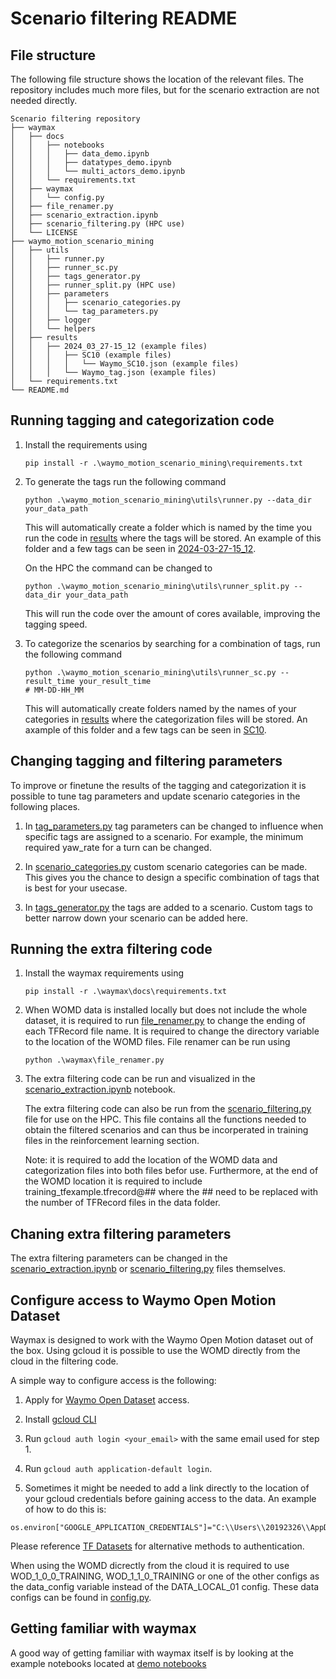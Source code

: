 # Scenario filtering README 

## File structure 
The following file structure shows the location of the relevant files. The repository includes much more files, but for the scenario extraction are not needed directly. 

```
Scenario filtering repository
├── waymax
│   ├── docs
│   │   ├── notebooks
│   │   │   ├── data_demo.ipynb
│   │   │   ├── datatypes_demo.ipynb
│   │   │   └── multi_actors_demo.ipynb
│   │   └── requirements.txt
│   ├── waymax
│   │   └── config.py
│   ├── file_renamer.py
│   ├── scenario_extraction.ipynb
│   ├── scenario_filtering.py (HPC use)
│   └── LICENSE
├── waymo_motion_scenario_mining
│   ├── utils
│   │   ├── runner.py
│   │   ├── runner_sc.py
│   │   ├── tags_generator.py
│   │   ├── runner_split.py (HPC use)
│   │   ├── parameters
│   │   │   ├── scenario_categories.py
│   │   │   └── tag_parameters.py
│   │   ├── logger
│   │   └── helpers
│   ├── results
│   │   ├── 2024_03_27-15_12 (example files)
│   │   │   ├── SC10 (example files)
│   │   │   │   └── Waymo_SC10.json (example files)
│   │   │   └── Waymo_tag.json (example files)
│   └── requirements.txt
└── README.md
```

## Running tagging and categorization code

1. Install the requirements using
    ```shell
    pip install -r .\waymo_motion_scenario_mining\requirements.txt
    ```


2. To generate the tags run the following command

    ```shell
    python .\waymo_motion_scenario_mining\utils\runner.py --data_dir your_data_path
    ```

    This will automatically create a folder which is named by the time you run the code in [results](./waymo_motion_scenario_mining/results/) where the tags will be stored. An example of this folder and a few tags can be seen in [2024-03-27-15_12](./waymo_motion_scenario_mining/results/2024-03-27-15_12/).

    On the HPC the command can be changed to

    ```shell
    python .\waymo_motion_scenario_mining\utils\runner_split.py --data_dir your_data_path
    ```

    This will run the code over the amount of cores available, improving the tagging speed.
    

3. To categorize the scenarios by searching for a combination of tags, run the following command

   ```shell
   python .\waymo_motion_scenario_mining\utils\runner_sc.py --result_time your_result_time
   # MM-DD-HH_MM
   ```

   This will automatically create folders named by the names of your categories in [results](./waymo_motion_scenario_mining/results/) where the categorization files will be stored. An axample of this folder and a few tags can be seen in [SC10](./waymo_motion_scenario_mining/results/2024-03-27-15_12/SC10/).

## Changing tagging and filtering parameters

To improve or finetune the results of the tagging and categorization it is possible to tune tag parameters and update scenario categories in the following places.

1. In [tag_parameters.py](./waymo_motion_scenario_mining/utils/parameters/tag_parameters.py/) tag parameters can be changed to influence when specific tags are assigned to a scenario. For example, the minimum required yaw_rate for a turn can be changed. 

2. In [scenario_categories.py](./waymo_motion_scenario_mining/utils/parameters/scenario_categories.py/) custom scenario categories can be made. This gives you the chance to design a specific combination of tags that is best for your usecase.

3. In [tags_generator.py](./waymo_motion_scenario_mining/utils/tags_generator.py/) the tags are added to a scenario. Custom tags to better narrow down your scenario can be added here.

## Running the extra filtering code

1. Install the waymax requirements using
    ```shell
    pip install -r .\waymax\docs\requirements.txt
    ```

2. When WOMD data is installed locally but does not include the whole dataset, it is required to run [file_renamer.py](./waymax/file_renamer.py) to change the ending of each TFRecord file name. It is required to change the directory variable to the location of the WOMD files. File renamer can be run using 
    ```shell
    python .\waymax\file_renamer.py
    ```

3. The extra filtering code can be run and visualized in the [scenario_extraction.ipynb](./waymax/scenario_extraction.ipynb) notebook.

    The extra filtering code can also be run from the [scenario_filtering.py](./waymax/scenario_filtering.py) file for use on the HPC. This file contains all the functions needed to obtain the filtered scenarios and can thus be incorperated in training files in the reinforcement learning section.

    Note: it is required to add the location of the WOMD data and categorization files into both files befor use. Furthermore, at the end of the WOMD location it is required to include training_tfexample.tfrecord@## where the ## need to be replaced with the number of TFRecord files in the data folder.

## Chaning extra filtering parameters

The extra filtering parameters can be changed in the [scenario_extraction.ipynb](./waymax/scenario_extraction.ipynb) or [scenario_filtering.py](./waymax/scenario_filtering.py) files themselves.

## Configure access to Waymo Open Motion Dataset

Waymax is designed to work with the Waymo Open Motion dataset out of the box. Using gcloud it is possible to use the WOMD directly from the cloud in the filtering code.

A simple way to configure access is the following:

1.  Apply for [Waymo Open Dataset](https://waymo.com/open) access.

2.  Install [gcloud CLI](https://cloud.google.com/sdk/docs/install)

3.  Run `gcloud auth login <your_email>` with the same email used for step 1.

4.  Run `gcloud auth application-default login`.

5.  Sometimes it might be needed to add a link directly to the location of your gcloud credentials before gaining access to the data. An example of how to do this is:

```shell
os.environ["GOOGLE_APPLICATION_CREDENTIALS"]="C:\\Users\\20192326\\AppData\\Roaming\\gcloud\\application_default_credentials.json
```

Please reference
[TF Datasets](https://www.tensorflow.org/datasets/gcs#authentication) for
alternative methods to authentication.

When using the WOMD dicrectly from the cloud it is required to use WOD_1_0_0_TRAINING, WOD_1_1_0_TRAINING or one of the other configs as the data_config variable instead of the DATA_LOCAL_01 config. These data configs can be found in [config.py](./waymax/waymax/config.py).

## Getting familiar with waymax
A good way of getting familiar with waymax itself is by looking at the example notebooks located at [demo notebooks](./waymax/docs/notebooks/)
